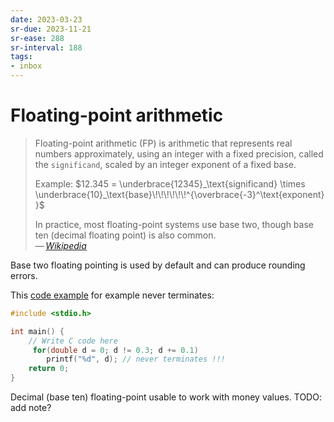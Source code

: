 ```yaml
---
date: 2023-03-23
sr-due: 2023-11-21
sr-ease: 288
sr-interval: 188
tags:
- inbox
---
```


# Floating-point arithmetic

> Floating-point arithmetic (FP) is arithmetic that represents real numbers
> approximately, using an integer with a fixed precision, called the
> `significand`, scaled by an integer exponent of a fixed base.
>
> Example:
> $12.345 = \underbrace{12345}_\text{significand} \times \underbrace{10}_\text{base}\!\!\!\!\!\!^{\overbrace{-3}^\text{exponent}}$
>
> In practice, most floating-point systems use base two, though base ten
> (decimal floating point) is also common.\
> — <cite>[Wikipedia](https://en.wikipedia.org/wiki/Floating-point_arithmetic)</cite>

Base two floating pointing is used by default and can produce rounding errors.

This [code example](https://onlinegdb.com/EsZMTfVd8) for example never
terminates:

```c
#include <stdio.h>

int main() {
    // Write C code here
     for(double d = 0; d != 0.3; d += 0.1)
        printf("%d", d); // never terminates !!!
    return 0;
}
```

Decimal (base ten) floating-point usable to work with money values. TODO: add
note?
